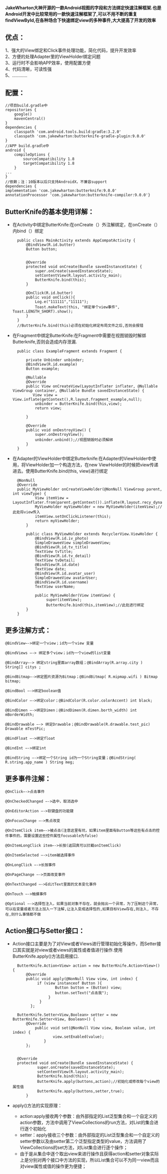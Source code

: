 #### JakeWharton大神开源的一款Android视图的字段和方法绑定快速注解框架.也是Android开发中比较常用的一款快速注解框架了,可以不用不断的重复findViewById,在各种场合下快速绑定view的多种事件,大大提高了开发的效率

## 优点：
1、强大的View绑定和Click事件处理功能，简化代码，提升开发效率  
2、方便的处理Adapter里的ViewHolder绑定问题  
3、运行时不会影响APP效率，使用配置方便  
4、代码清晰，可读性强  
5、............   

## 配置：
	//项目build.gradle中
	repositories {
        google()
        mavenCentral()
    }
	dependencies {
        classpath 'com.android.tools.build:gradle:3.2.0'
        classpath 'com.jakewharton:butterknife-gradle-plugin:9.0.0'	
    }
	//APP build.gradle中
	android {
	    compileOptions {
	        sourceCompatibility 1.8
	        targetCompatibility 1.8
	    }
	...
	}
	//依赖；注：10版本以后只支持AndroidX，不兼容support
	dependencies {
    implementation 'com.jakewharton:butterknife:9.0.0'
    annotationProcessor 'com.jakewharton:butterknife-compiler:9.0.0'}

## ButterKnife的基本使用详解：

* 在Activity中绑定ButterKnife:在onCreate（）外注解绑定，在onCreate（）内bind（）绑定  

		public class MainActivity extends AppCompatActivity {
			@BindView(R.id.butter)
		    Button button;
		
		
		    @Override
		    protected void onCreate(Bundle savedInstanceState) {
		        super.onCreate(savedInstanceState);
		        setContentView(R.layout.activity_main);
		        ButterKnife.bind(this);
		    }
		
		    @OnClick(R.id.butter)
		    public void onClick(){
		        Log.e("111111","11111");
		        Toast.makeText(this, "绑定单个view事件", Toast.LENGTH_SHORT).show();
		    }
		}
		//ButterKnife.bind(this)必须在初始化绑定布局文件之后,否则会报错

* 在Fragment中绑定ButterKnife:在Fragment中需要在视图销毁时解绑Butterknife,否则会造成内存泄漏.
	
		public class ExampleFragment extends Fragment {
	
		    private Unbinder unbinder;
		    @BindView(R.id.example)
		    Button example;
		
		    @Nullable
		    @Override
		    public View onCreateView(LayoutInflater inflater, @Nullable ViewGroup container, @Nullable Bundle savedInstanceState) {
		       View view = View.inflate(getContext(),R.layout.fragment_example,null);
		        unbinder = ButterKnife.bind(this,view);
		        return view;
		
		    }
		
		    @Override
		    public void onDestroyView() {
		        super.onDestroyView();
		        unbinder.unbind();//视图销毁时必须解绑
		    }
		}	

* 在Adapter的ViewHolder中绑定Butterknife:在Adapter的ViewHolder中使用，将ViewHolder加一个构造方法，在new ViewHolder的时候把view传递进去。使用ButterKnife.bind(this, view)进行绑定
		
		@NonNull
		@Override
		public MyViewHolder onCreateViewHolder(@NonNull ViewGroup parent, int viewType) {
		        View itemView = LayoutInflater.from(parent.getContext()).inflate(R.layout.recy_dynamic_state_item,parent,false);
		        MyViewHolder myViewHolder = new MyViewHolder(itemView);//此处将view传入
		        itemView.setOnClickListener(this);
		        return myViewHolder;
			}
		
			public class MyViewHolder extends RecyclerView.ViewHolder {
		        @BindView(R.id.iv_photo)
		        SimpleDraweeView simpleDraweeView;
		        @BindView(R.id.tv_title)
		        TextView tvTitle;
		        @BindView(R.id.tv_detail)
		        TextView tvDetail;
		        @BindView(R.id.date)
		        TextView date;
		        @BindView(R.id.avatar_user)
		        SimpleDraweeView avatarUser;
		        @BindView(R.id.username)
		        TextView userName;
		
		        public MyViewHolder(View itemView) {
		             super(itemView);
		             ButterKnife.bind(this,itemView);//此处进行绑定
			}
		}	

## 更多注解方式： 
	@BindView—->绑定一个view；id为一个view 变量
	
	@BindViews —-> 绑定多个view；id为一个view的list变量
	
	@BindArray—-> 绑定string里面array数组；@BindArray(R.array.city ) String[] citys ;
	
	@BindBitmap—->绑定图片资源为Bitmap；@BindBitmap( R.mipmap.wifi ) Bitmap bitmap;
	
	@BindBool —->绑定boolean值
	
	@BindColor —->绑定color；@BindColor(R.color.colorAccent) int black;
	
	@BindDimen —->绑定Dimen；@BindDimen(R.dimen.borth_width) int mBorderWidth;
	
	@BindDrawable —-> 绑定Drawable；@BindDrawable(R.drawable.test_pic) Drawable mTestPic;
	
	@BindFloat —->绑定float
	
	@BindInt —->绑定int
	
	@BindString —->绑定一个String id为一个String变量；@BindString( R.string.app_name ) String meg;

## 更多事件注解：

	@OnClick—->点击事件
	
	@OnCheckedChanged —->选中，取消选中
	
	@OnEditorAction —->软键盘的功能键
	
	@OnFocusChange —->焦点改变
	
	@OnItemClick item—->被点击(注意这里有坑，如果item里面有Button等这些有点击的控件事件的，需要设置这些控件属性focusable为false)
	
	@OnItemLongClick item—->长按(返回真可以拦截onItemClick)
	
	@OnItemSelected —->item被选择事件
	
	@OnLongClick —->长按事件
	
	@OnPageChange —->页面改变事件
	
	@OnTextChanged —->EditText里面的文本变化事件
	
	@OnTouch —->触摸事件
	
	@Optional —->选择性注入，如果当前对象不存在，就会抛出一个异常，为了压制这个异常，可以在变量或者方法上加入一下注解,让注入变成选择性的,如果目标View存在,则注入, 不存在,则什么事情都不做

## Action接口与Setter接口：
* Action接口主要是为了对View或者Views进行管理初始化等操作，而Setter接口其实就是对view或者views的属性或者值进行操作.使用 ButterKnife.apply()方法启用接口.

		ButterKnife.Action<View> action = new ButterKnife.Action<View>() {
			@Override
			public void apply(@NonNull View view, int index) {
			     if (view instanceof Button ){
			             Button button = (Button) view;
			             button.setText("点击我");
			          }
			      }
			  };
			
		ButterKnife.Setter<View,Boolean> setter = new ButterKnife.Setter<View, Boolean>() {
			@Override
			    public void set(@NonNull View view, Boolean value, int index) {
			            view.setEnabled(value);
			        }
			};
			
			
		@Override
		protected void onCreate(Bundle savedInstanceState) {
			     super.onCreate(savedInstanceState);
			     setContentView(R.layout.activity_main);
			     ButterKnife.bind(this);
			     ButterKnife.apply(buttons,action);//初始化或修改每个view的属性值
			     ButterKnife.apply(buttons,setter,true);
			} 

* apply()方法的实现原理：
	* action:apply接收两个参数：由外部指定的List泛型集合和一个自定义的action参数，方法中调用了ViewCollections的run方法，对List的集合进行逐个初始化
	* setter：apply接收三个参数：由外部指定的List泛型集合和一个自定义的setter参数以及由setter第二个泛型指定类型的value，方法调用了ViewCollections的set方法，对List集合进行逐个操作；
	* 由于是从集合中逐个取出view来进行操作且获得action和setter对象实际上是分别对两个接口中方法的实现，所以List集合可以不为同一view而且对view属性或值的操作更为便捷；
